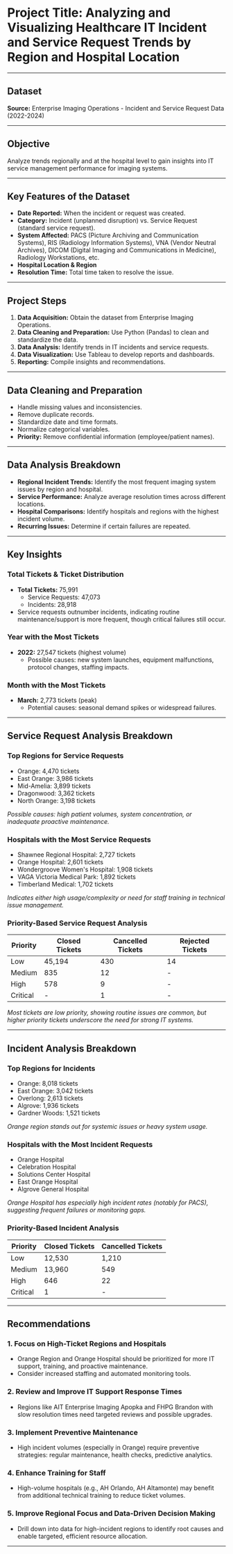 # Project Title: Analyzing and Visualizing Healthcare IT Incident and Service Request Trends by Region and Hospital Location

---

## Dataset

**Source:** Enterprise Imaging Operations - Incident and Service Request Data (2022-2024)  

---

## Objective

Analyze trends regionally and at the hospital level to gain insights into IT service management performance for imaging systems.

---

## Key Features of the Dataset

- **Date Reported:** When the incident or request was created.
- **Category:** Incident (unplanned disruption) vs. Service Request (standard service request).
- **System Affected:** PACS (Picture Archiving and Communication Systems), RIS (Radiology Information Systems), VNA (Vendor Neutral Archives), DICOM (Digital Imaging and Communications in Medicine), Radiology Workstations, etc.
- **Hospital Location & Region**
- **Resolution Time:** Total time taken to resolve the issue.

---

## Project Steps

1. **Data Acquisition:** Obtain the dataset from Enterprise Imaging Operations.
2. **Data Cleaning and Preparation:** Use Python (Pandas) to clean and standardize the data.
3. **Data Analysis:** Identify trends in IT incidents and service requests.
4. **Data Visualization:** Use Tableau to develop reports and dashboards.
5. **Reporting:** Compile insights and recommendations.

---

## Data Cleaning and Preparation

- Handle missing values and inconsistencies.
- Remove duplicate records.
- Standardize date and time formats.
- Normalize categorical variables.
- **Priority:** Remove confidential information (employee/patient names).

---

## Data Analysis Breakdown

- **Regional Incident Trends:** Identify the most frequent imaging system issues by region and hospital.
- **Service Performance:** Analyze average resolution times across different locations.
- **Hospital Comparisons:** Identify hospitals and regions with the highest incident volume.
- **Recurring Issues:** Determine if certain failures are repeated.

---

## Key Insights

### Total Tickets & Ticket Distribution

- **Total Tickets:** 75,991  
    - Service Requests: 47,073  
    - Incidents: 28,918  
- Service requests outnumber incidents, indicating routine maintenance/support is more frequent, though critical failures still occur.

### Year with the Most Tickets

- **2022:** 27,547 tickets (highest volume)
    - Possible causes: new system launches, equipment malfunctions, protocol changes, staffing impacts.

### Month with the Most Tickets

- **March:** 2,773 tickets (peak)
    - Potential causes: seasonal demand spikes or widespread failures.

---

## Service Request Analysis Breakdown

### Top Regions for Service Requests

- Orange: 4,470 tickets
- East Orange: 3,986 tickets
- Mid-Amelia: 3,899 tickets
- Dragonwood: 3,362 tickets
- North Orange: 3,198 tickets

*Possible causes: high patient volumes, system concentration, or inadequate proactive maintenance.*

### Hospitals with the Most Service Requests

- Shawnee Regional Hospital: 2,727 tickets
- Orange Hospital: 2,601 tickets
- Wondergroove Women's Hospital: 1,908 tickets
- VAGA Victoria Medical Park: 1,892 tickets
- Timberland Medical: 1,702 tickets

*Indicates either high usage/complexity or need for staff training in technical issue management.*

### Priority-Based Service Request Analysis

| Priority       | Closed Tickets | Cancelled Tickets | Rejected Tickets |
|----------------|---------------|-------------------|------------------|
| Low            | 45,194        | 430               | 14               |
| Medium         | 835           | 12                | -                |
| High           | 578           | 9                 | -                |
| Critical       | -             | 1                 | -                |

*Most tickets are low priority, showing routine issues are common, but higher priority tickets underscore the need for strong IT systems.*

---

## Incident Analysis Breakdown

### Top Regions for Incidents

- Orange: 8,018 tickets
- East Orange: 3,042 tickets
- Overlong: 2,613 tickets
- Algrove: 1,936 tickets
- Gardner Woods: 1,521 tickets

*Orange region stands out for systemic issues or heavy system usage.*

### Hospitals with the Most Incident Requests

- Orange Hospital  
- Celebration Hospital  
- Solutions Center Hospital  
- East Orange Hospital  
- Algrove General Hospital  

*Orange Hospital has especially high incident rates (notably for PACS), suggesting frequent failures or monitoring gaps.*

### Priority-Based Incident Analysis

| Priority       | Closed Tickets | Cancelled Tickets |
|----------------|---------------|-------------------|
| Low            | 12,530        | 1,210             |
| Medium         | 13,960        | 549               |
| High           | 646           | 22                |
| Critical       | 1             | -                 |

---

## Recommendations

### 1. Focus on High-Ticket Regions and Hospitals

- Orange Region and Orange Hospital should be prioritized for more IT support, training, and proactive maintenance.
- Consider increased staffing and automated monitoring tools.

### 2. Review and Improve IT Support Response Times

- Regions like AIT Enterprise Imaging Apopka and FHPG Brandon with slow resolution times need targeted reviews and possible upgrades.

### 3. Implement Preventive Maintenance

- High incident volumes (especially in Orange) require preventive strategies: regular maintenance, health checks, predictive analytics.

### 4. Enhance Training for Staff

- High-volume hospitals (e.g., AH Orlando, AH Altamonte) may benefit from additional technical training to reduce ticket volumes.

### 5. Improve Regional Focus and Data-Driven Decision Making

- Drill down into data for high-incident regions to identify root causes and enable targeted, efficient resource allocation.

---

